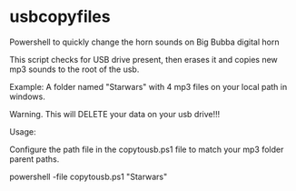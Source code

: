 # usbcopyfiles
Powershell to quickly change the horn sounds on Big Bubba digital horn


This script checks for USB drive present, then erases it and copies new mp3 sounds to the root of the usb.

Example: A folder named "Starwars" with 4 mp3 files on your local path in windows.

Warning. This will DELETE your data on your usb drive!!!

Usage:

Configure the path file in the copytousb.ps1 file to match your mp3 folder parent paths.

powershell -file copytousb.ps1 "Starwars"

